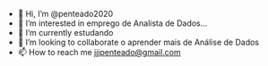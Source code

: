 - 👋 Hi, I’m @penteado2020
- 👀 I’m interested in emprego de Analista de Dados...
- 🌱 I’m currently estudando  
- 💞️ I’m looking to collaborate o aprender mais  de Análise de Dados
- 📫 How to reach me jjjpenteado@gmail.com
<!---
penteado2020/penteado2020 is a ✨ special ✨ repository because its `README.md` (this file) appears on your GitHub profile.
You can click the Preview link to take a look at your changes.
--->
